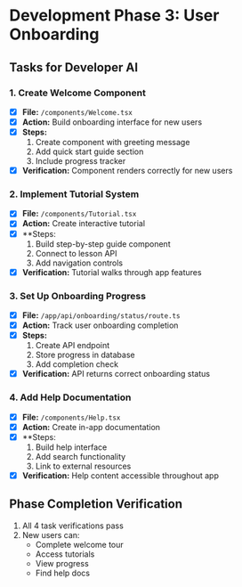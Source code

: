 # Development Phase 3: User Onboarding

## Tasks for Developer AI

### 1. Create Welcome Component
- [x] **File:** `/components/Welcome.tsx`
- [x] **Action:** Build onboarding interface for new users
- [x] **Steps:**
  1. Create component with greeting message
  2. Add quick start guide section
  3. Include progress tracker
- [x] **Verification:** Component renders correctly for new users

### 2. Implement Tutorial System
- [x] **File:** `/components/Tutorial.tsx`
- [x] **Action:** Create interactive tutorial
- [x] **Steps:
  1. Build step-by-step guide component
  2. Connect to lesson API
  3. Add navigation controls
- [x] **Verification:** Tutorial walks through app features

### 3. Set Up Onboarding Progress
- [x] **File:** `/app/api/onboarding/status/route.ts`
- [x] **Action:** Track user onboarding completion
- [x] **Steps:**
  1. Create API endpoint
  2. Store progress in database
  3. Add completion check
- [x] **Verification:** API returns correct onboarding status

### 4. Add Help Documentation
- [x] **File:** `/components/Help.tsx`
- [x] **Action:** Create in-app documentation
- [x] **Steps:
  1. Build help interface
  2. Add search functionality
  3. Link to external resources
- [x] **Verification:** Help content accessible throughout app

## Phase Completion Verification
1. All 4 task verifications pass
2. New users can:
   - Complete welcome tour
   - Access tutorials
   - View progress
   - Find help docs